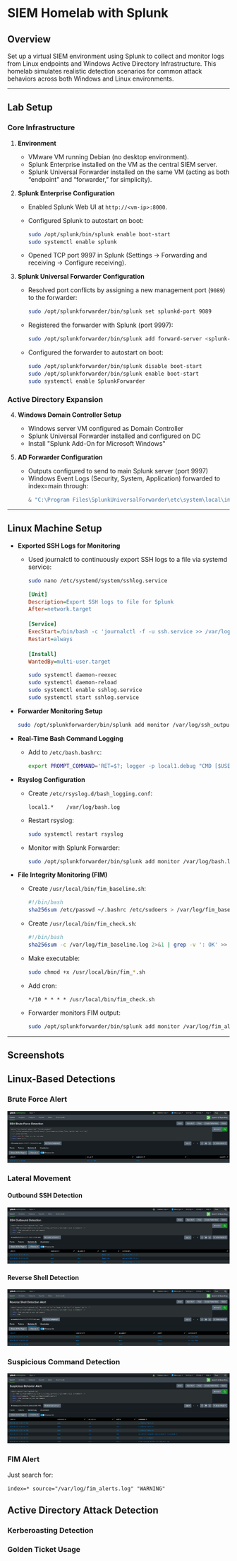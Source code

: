 # SIEM Homelab with Splunk

## Overview

Set up a virtual SIEM environment using Splunk to collect and monitor logs from Linux endpoints and Windows Active Directory Infrastructure. This homelab simulates realistic detection scenarios for common attack behaviors across both Windows and Linux environments.

---

## Lab Setup

### Core Infrastructure
1. **Environment**

   * VMware VM running Debian (no desktop environment).
   * Splunk Enterprise installed on the VM as the central SIEM server.
   * Splunk Universal Forwarder installed on the same VM (acting as both “endpoint” and “forwarder,” for simplicity).

2. **Splunk Enterprise Configuration**

   * Enabled Splunk Web UI at `http://<vm-ip>:8000`.
   * Configured Splunk to autostart on boot:

     ```bash
     sudo /opt/splunk/bin/splunk enable boot-start
     sudo systemctl enable splunk
     ```
   * Opened TCP port 9997 in Splunk (Settings → Forwarding and receiving → Configure receiving).

3. **Splunk Universal Forwarder Configuration**

   * Resolved port conflicts by assigning a new management port (`9089`) to the forwarder:

     ```bash
     sudo /opt/splunkforwarder/bin/splunk set splunkd-port 9089
     ```
   * Registered the forwarder with Splunk (port 9997):

     ```bash
     sudo /opt/splunkforwarder/bin/splunk add forward-server <splunk-vm-ip>:9997
     ```
   * Configured the forwarder to autostart on boot:

     ```bash
     sudo /opt/splunkforwarder/bin/splunk disable boot-start
     sudo /opt/splunkforwarder/bin/splunk enable boot-start
     sudo systemctl enable SplunkForwarder
     ```
### Active Directory Expansion
4. **Windows Domain Controller Setup**
   
   * Windows server VM configured as Domain Controller
   * Splunk Universal Forwarder installed and configured on DC
   * Install "Splunk Add-On for Microsoft Windows"
5. **AD Forwarder Configuration**

   * Outputs configured to send to main Splunk server (port 9997)
   * Windows Event Logs (Security, System, Application) forwarded to index=main through:
     ```powershell
     & "C:\Program Files\SplunkUniversalForwarder\etc\system\local\inputs.conf"
     ```

---

## Linux Machine Setup

* **Exported SSH Logs for Monitoring**

  * Used journalctl to continuously export SSH logs to a file via systemd service:

    ```bash
    sudo nano /etc/systemd/system/sshlog.service
    ```

    ```ini
    [Unit]
    Description=Export SSH logs to file for Splunk
    After=network.target

    [Service]
    ExecStart=/bin/bash -c 'journalctl -f -u ssh.service >> /var/log/ssh_output.log'
    Restart=always

    [Install]
    WantedBy=multi-user.target
    ```

    ```bash
    sudo systemctl daemon-reexec
    sudo systemctl daemon-reload
    sudo systemctl enable sshlog.service
    sudo systemctl start sshlog.service
    ```

* **Forwarder Monitoring Setup**

  ```bash
  sudo /opt/splunkforwarder/bin/splunk add monitor /var/log/ssh_output.log
  ```

* **Real-Time Bash Command Logging**

  * Add to `/etc/bash.bashrc`:

    ```bash
    export PROMPT_COMMAND='RET=$?; logger -p local1.debug "CMD [$USER] [$$] [$(whoami)] [$(pwd)]: $(history 1 | sed "s/^[ ]*[0-9]\+[ ]*//")"'
    ```

* **Rsyslog Configuration**

  * Create `/etc/rsyslog.d/bash_logging.conf`:

    ```
    local1.*    /var/log/bash.log
    ```
  * Restart rsyslog:

    ```bash
    sudo systemctl restart rsyslog
    ```
  * Monitor with Splunk Forwarder:

    ```bash
    sudo /opt/splunkforwarder/bin/splunk add monitor /var/log/bash.log
    ```

* **File Integrity Monitoring (FIM)**

  * Create `/usr/local/bin/fim_baseline.sh`:

    ```bash
    #!/bin/bash
    sha256sum /etc/passwd ~/.bashrc /etc/sudoers > /var/log/fim_baseline.log
    ```
  * Create `/usr/local/bin/fim_check.sh`:

    ```bash
    #!/bin/bash
    sha256sum -c /var/log/fim_baseline.log 2>&1 | grep -v ': OK' >> /var/log/fim_alerts.log
    ```
  * Make executable:

    ```bash
    sudo chmod +x /usr/local/bin/fim_*.sh
    ```
  * Add cron:

    ```cron
    */10 * * * * /usr/local/bin/fim_check.sh
    ```
  * Forwarder monitors FIM output:

    ```bash
    sudo /opt/splunkforwarder/bin/splunk add monitor /var/log/fim_alerts.log
    ```

---

## Screenshots

## Linux-Based Detections

### Brute Force Alert

![Brute Force Search](https://github.com/johnny-tavares/SIEM-Homelab/blob/master/Screenshot%202025-06-03%20020014.png)

### Lateral Movement

#### Outbound SSH Detection

![SSH Movement](https://github.com/johnny-tavares/SIEM-Homelab/blob/master/Screenshot%202025-06-03%20020055.png)

#### Reverse Shell Detection

![Reverse Shell Cmd](https://github.com/johnny-tavares/SIEM-Homelab/blob/master/Screenshot%202025-06-03%20015935.png)

### Suspicious Command Detection

![Suspicious Cmd](https://github.com/johnny-tavares/SIEM-Homelab/blob/master/Screenshot%202025-06-03%20020659.png)


### FIM Alert

Just search for:
```spl
index=* source="/var/log/fim_alerts.log" "WARNING"
```

## Active Directory Attack Detection

### Kerberoasting Detection



### Golden Ticket Usage
